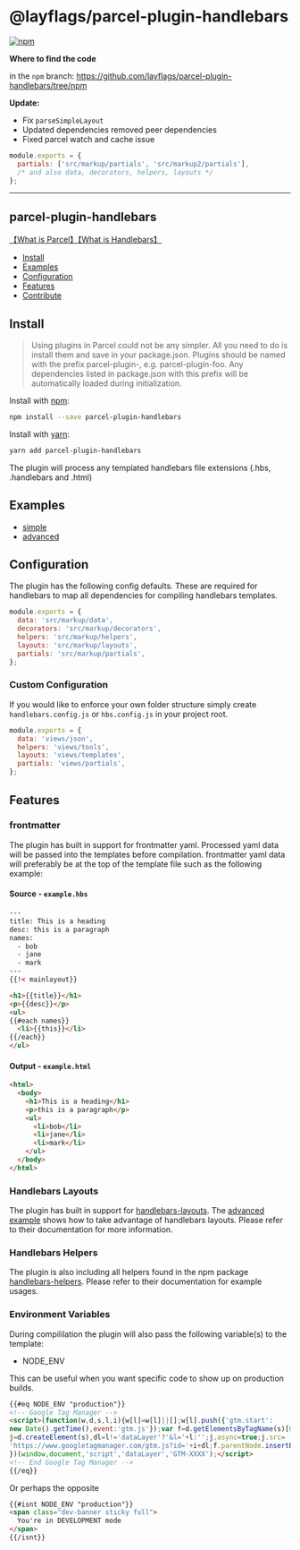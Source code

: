 # @layflags/parcel-plugin-handlebars

[![npm](https://img.shields.io/npm/v/@layflags/parcel-plugin-handlebars.svg)](https://www.npmjs.com/package/@layflags/parcel-plugin-handlebars)

**Where to find the code**

in the `npm` branch: https://github.com/layflags/parcel-plugin-handlebars/tree/npm

**Update:**

- Fix `parseSimpleLayout`
- Updated dependencies removed peer dependencies
- Fixed parcel watch and cache issue

```js
module.exports = {
  partials: ['src/markup/partials', 'src/markup2/partials'],
  /* and also data, decorators, helpers, layouts */
};
```

***

## parcel-plugin-handlebars

[【What is Parcel】](https://parceljs.org/)[【What is Handlebars】](http://handlebarsjs.com/)

- [Install](#install)
- [Examples](#examples)
- [Configuration](#configuration)
- [Features](#features)
- [Contribute](#contribute)

## Install

> Using plugins in Parcel could not be any simpler. All you need to do is install them and save in your package.json. Plugins should be named with the prefix parcel-plugin-, e.g. parcel-plugin-foo. Any dependencies listed in package.json with this prefix will be automatically loaded during initialization.

Install with [npm](https://www.npmjs.com/):

```bash
npm install --save parcel-plugin-handlebars
```

Install with [yarn](https://yarnpkg.com):

```bash
yarn add parcel-plugin-handlebars
```

The plugin will process any templated handlebars file extensions (.hbs, .handlebars and .html)

## Examples

- [simple](https://github.com/TheBlackBolt/parcel-plugin-handlebars/tree/master/examples/simple)
- [advanced](https://github.com/TheBlackBolt/parcel-plugin-handlebars/tree/master/examples/advanced)

## Configuration

The plugin has the following config defaults. These are required for handlebars to map all dependencies for compiling handlebars templates.

```js
module.exports = {
  data: 'src/markup/data',
  decorators: 'src/markup/decorators',
  helpers: 'src/markup/helpers',
  layouts: 'src/markup/layouts',
  partials: 'src/markup/partials',
};
```

### Custom Configuration

If you would like to enforce your own folder structure simply create  `handlebars.config.js` or `hbs.config.js` in your project root.

```js
module.exports = {
  data: 'views/json',
  helpers: 'views/tools',
  layouts: 'views/templates',
  partials: 'views/partials',
};
```

## Features

### frontmatter

The plugin has built in support for frontmatter yaml. Processed yaml data will be passed into the templates before compilation. frontmatter yaml data will preferably be at the top of the template file such as the following example:

#### Source - `example.hbs`

```html
---
title: This is a heading
desc: this is a paragraph
names:
  - bob
  - jane
  - mark
---
{{!< mainlayout}}

<h1>{{title}}</h1>
<p>{{desc}}</p>
<ul>
{{#each names}}
  <li>{{this}}</li>
{{/each}}
</ul>
```

#### Output - `example.html`

```html
<html>
  <body>
    <h1>This is a heading</h1>
    <p>this is a paragraph</p>
    <ul>
      <li>bob</li>
      <li>jane</li>
      <li>mark</li>
    </ul>
  </body>
</html>
```

### Handlebars Layouts

The plugin has built in support for [handlebars-layouts](https://www.npmjs.com/package/handlebars-layouts). The [advanced example](https://github.com/TheBlackBolt/parcel-plugin-handlebars/tree/master/examples/advanced) shows how to take advantage of handlebars layouts.
Please refer to their documentation for more information.

### Handlebars Helpers

The plugin is also including all helpers found in the npm package [handlebars-helpers](https://www.npmjs.com/package/handlebars-helpers).
Please refer to their documentation for example usages.

### Environment Variables

During compililation the plugin will also pass the following variable(s) to the template:

- NODE_ENV

This can be useful when you want specific code to show up on production builds.

```html
{{#eq NODE_ENV "production"}}
<!-- Google Tag Manager -->
<script>(function(w,d,s,l,i){w[l]=w[l]||[];w[l].push({'gtm.start':
new Date().getTime(),event:'gtm.js'});var f=d.getElementsByTagName(s)[0],
j=d.createElement(s),dl=l!='dataLayer'?'&l='+l:'';j.async=true;j.src=
'https://www.googletagmanager.com/gtm.js?id='+i+dl;f.parentNode.insertBefore(j,f);
})(window,document,'script','dataLayer','GTM-XXXX');</script>
<!-- End Google Tag Manager -->
{{/eq}}
```

Or perhaps the opposite

```html
{{#isnt NODE_ENV "production"}}
<span class="dev-banner sticky full">
  You're in DEVELOPMENT mode
</span>
{{/isnt}}
```
